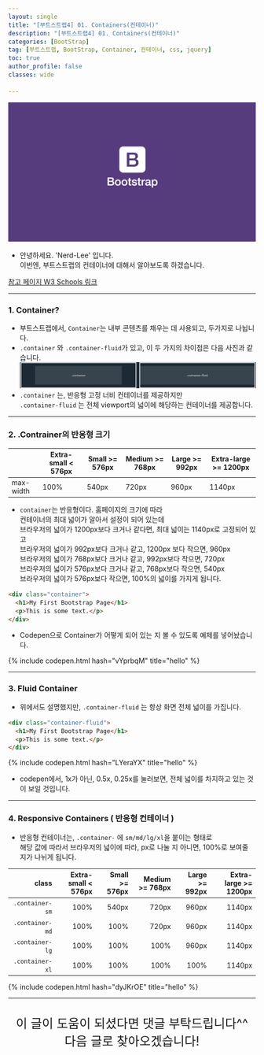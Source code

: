 ```yaml
---
layout: single
title: "[부트스트랩4] 01. Containers(컨테이너)"
description: "[부트스트랩4] 01. Containers(컨테이너)"
categories: [BootStrap]
tag: [부트스트랩, BootStrap, Container, 컨테이너, css, jquery]
toc: true
author_profile: false
classes: wide

---
```


![](/assets/img/etc/bootstrap.png)

- 안녕하세요. 'Nerd-Lee' 입니다.<br>
이번엔, 부트스트랩의 컨테이너에 대해서 알아보도록 하겠습니다.

[참고 페이지 W3 Schools 링크](https://www.w3schools.com/bootstrap4/bootstrap_containers.asp)

---

### 1. Container?

- 부트스트랩에서, `Container`는 내부 콘텐츠를 채우는 데 사용되고, 두가지로 나뉩니다.
- `.container` 와 `.container-fluid`가 있고, 이 두 가지의 차이점은 다음 사진과 같습니다.<br>
![](/images/2022-04-11/001.PNG)
- `.container` 는, 반응형 고정 너비 컨테이너를 제공하지만<br>
`.container-fluid` 는 전체 viewport의 넓이에 해당하는 컨테이너를 제공합니다.

---

### 2. .Contrainer의 반응형 크기

||Extra-small < 576px|Small >= 576px|Medium >= 768px|Large >= 992px|Extra-large >= 1200px|
|----|--|--|--|--|--|
|max-width|100%|540px|720px|960px|1140px|

- `container`는 반응형이다. 홈페이지의 크기에 따라<br>
컨테이너의 최대 넓이가 알아서 설정이 되어 있는데<br>
브라우저의 넓이가 1200px보다 크거나 같다면, 최대 넓이는 1140px로 고정되어 있고<br>
브라우저의 넓이가 992px보다 크거나 같고, 1200px 보다 작으면, 960px<br>
브라우저의 넓이가 768px보다 크거나 같고, 992px보다 작으면, 720px<br>
브라우저의 넓이가 576px보다 크거나 같고, 768px보다 작으면, 540px<br>
브라우저의 넓이가 576px보다 작으면, 100%의 넓이를 가지게 됩니다.

```html
<div class="container">
  <h1>My First Bootstrap Page</h1>
  <p>This is some text.</p>
</div>
```
- Codepen으로 Container가 어떻게 되어 있는 지 볼 수 있도록 예제를 넣어놨습니다.

{% include codepen.html hash="vYprbqM" title="hello" %}

---

### 3. Fluid Container

- 위에서도 설명했지만, `.container-fluid` 는 항상 화면 전체 넓이를 가집니다.

```html
<div class="container-fluid">
  <h1>My First Bootstrap Page</h1>
  <p>This is some text.</p>
</div>
```

{% include codepen.html hash="LYeraYX" title="hello" %}

- codepen에서, 1x가 아닌, 0.5x, 0.25x를 눌러보면, 전체 넓이를 차지하고 있는 것이 보일 것입니다.

---

### 4. Responsive Containers ( 반응형 컨테이너 )

- 반응형 컨테이너는, `.container-` 에 `sm/md/lg/xl`을 붙이는 형태로<br>
해당 값에 따라서 브라우저의 넓이에 따라, px로 나눌 지 아니면, 100%로 보여줄 지가 나뉘게 됩니다.


|class|Extra-small < 576px|Small >= 576px|Medium >= 768px|Large >= 992px|Extra-large >= 1200px|
|----:|--:|--:|--:|--:|--:|
|`.container-sm`|100%|540px|720px|960px|1140px|
|`.container-md`|100%|100%|720px|960px|1140px|
|`.container-lg`|100%|100%|100%|960px|1140px|
|`.container-xl`|100%|100%|100%|100%|1140px|

{% include codepen.html hash="dyJKrOE" title="hello" %}

---

<br>

<div style="font-size:25px; text-align:center">
이 글이 도움이 되셨다면 댓글 부탁드립니다^^<br>
다음 글로 찾아오겠습니다!

</div>
